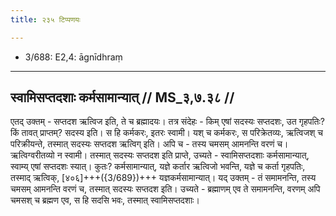 ```yaml
---
title: २३५ टिप्पणयः

---
```

- 3/688: E2,4: āgnīdhraṃ

____________________________________________


## स्वामिसप्तदशाः कर्मसामान्यात् // MS_३,७.३८ //

एतद् उक्तम् - सप्तदश ऋत्विज इति, ते च ब्रह्मादयः। तत्र संदेहः - किम् एषां सदस्यः सप्तदशः, उत गृहपतिः? किं तावत् प्राप्तम्? सदस्य इति। स हि कर्मकरः, इतरः स्वामी। यश् च कर्मकरः, स परिक्रेतव्यः, ऋत्विजश् च परिक्रीयन्ते, तस्मात् सदस्यः सप्तदश ऋत्विग् इति। अपि च - तस्य चमसम् आमनन्ति वरणं च। ऋत्विग्वरीतव्यो न स्वामी। तस्मात् सदस्यः सप्तदश इति प्राप्ते, उच्यते - स्वामिसप्तदशाः कर्मसामान्यात्, स्वाम्य् एषां सप्तदशः स्यात्। कुतः? कर्मसामान्यात्, यज्ञे कर्तार ऋत्विजो भवन्ति, यज्ञे च कर्ता गृहपतिः, तस्माद् ऋत्विक्, [४०६]+++({3/689})+++ यज्ञकर्मसामान्यात्। यद् उक्तम् - तं समामनन्ति, तस्य चमसम् आमनन्ति वरणं च, तस्मात् सदस्यः सप्तदश इति। उच्यते - ब्रह्माणम् एव ते समामनन्ति, वरणम् अपि चमसश् च ब्रह्मण एव, स हि सदसि भवः, तस्मात् स्वामिसप्तदशाः।
